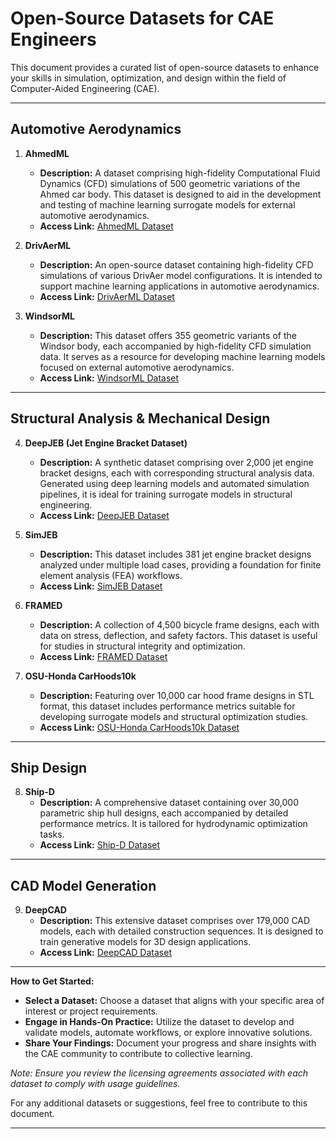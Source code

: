 # Open-Source Datasets for CAE Engineers

This document provides a curated list of open-source datasets to enhance your skills in simulation, optimization, and design within the field of Computer-Aided Engineering (CAE).

---

## Automotive Aerodynamics

1. **AhmedML**
   - **Description:** A dataset comprising high-fidelity Computational Fluid Dynamics (CFD) simulations of 500 geometric variations of the Ahmed car body. This dataset is designed to aid in the development and testing of machine learning surrogate models for external automotive aerodynamics.
   - **Access Link:** [AhmedML Dataset](https://neilashton.github.io/caemldatasets/ahmedml/)

2. **DrivAerML**
   - **Description:** An open-source dataset containing high-fidelity CFD simulations of various DrivAer model configurations. It is intended to support machine learning applications in automotive aerodynamics.
   - **Access Link:** [DrivAerML Dataset](https://neilashton.github.io/caemldatasets/drivaerml/)

3. **WindsorML**
   - **Description:** This dataset offers 355 geometric variants of the Windsor body, each accompanied by high-fidelity CFD simulation data. It serves as a resource for developing machine learning models focused on external automotive aerodynamics.
   - **Access Link:** [WindsorML Dataset](https://neilashton.github.io/caemldatasets/windsorml/)

---

## Structural Analysis & Mechanical Design

4. **DeepJEB (Jet Engine Bracket Dataset)**
   - **Description:** A synthetic dataset comprising over 2,000 jet engine bracket designs, each with corresponding structural analysis data. Generated using deep learning models and automated simulation pipelines, it is ideal for training surrogate models in structural engineering.
   - **Access Link:** [DeepJEB Dataset](https://www.narnia.ai/dataset)

5. **SimJEB**
   - **Description:** This dataset includes 381 jet engine bracket designs analyzed under multiple load cases, providing a foundation for finite element analysis (FEA) workflows.
   - **Access Link:** [SimJEB Dataset](https://www.narnia.ai/dataset)

6. **FRAMED**
   - **Description:** A collection of 4,500 bicycle frame designs, each with data on stress, deflection, and safety factors. This dataset is useful for studies in structural integrity and optimization.
   - **Access Link:** [FRAMED Dataset](https://framed.com)

7. **OSU-Honda CarHoods10k**
   - **Description:** Featuring over 10,000 car hood frame designs in STL format, this dataset includes performance metrics suitable for developing surrogate models and structural optimization studies.
   - **Access Link:** [OSU-Honda CarHoods10k Dataset](https://osu-honda-carhoods10k.com)

---

## Ship Design

8. **Ship-D**
   - **Description:** A comprehensive dataset containing over 30,000 parametric ship hull designs, each accompanied by detailed performance metrics. It is tailored for hydrodynamic optimization tasks.
   - **Access Link:** [Ship-D Dataset](https://ship-d.com)

---

## CAD Model Generation

9. **DeepCAD**
   - **Description:** This extensive dataset comprises over 179,000 CAD models, each with detailed construction sequences. It is designed to train generative models for 3D design applications.
   - **Access Link:** [DeepCAD Dataset](https://deepcad.com)

---

**How to Get Started:**

- **Select a Dataset:** Choose a dataset that aligns with your specific area of interest or project requirements.
- **Engage in Hands-On Practice:** Utilize the dataset to develop and validate models, automate workflows, or explore innovative solutions.
- **Share Your Findings:** Document your progress and share insights with the CAE community to contribute to collective learning.

*Note: Ensure you review the licensing agreements associated with each dataset to comply with usage guidelines.*

For any additional datasets or suggestions, feel free to contribute to this document.

---
